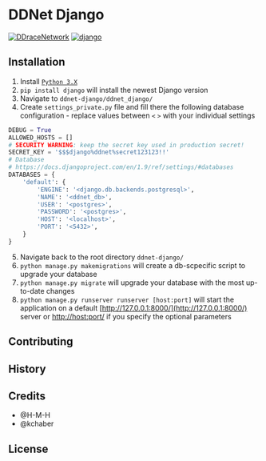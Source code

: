 # DDNet Django

[![DDraceNetwork](https://ddnet.tw/ddnet-small.png)](https://ddnet.tw)
[![django](http://www.dreamincode.net/forums/uploads/monthly_10_2014/post-659421-141328499356.png)](https://www.djangoproject.com/)

## Installation

1. Install [`Python 3.X`](https://www.python.org/downloads/)
2. `pip install django` will install the newest Django version
3. Navigate to `ddnet-django/ddnet_django/`
4. Create `settings_private.py` file and fill there the following database configuration - replace values between `<` `>` with your individual settings

```python
DEBUG = True
ALLOWED_HOSTS = []
# SECURITY WARNING: keep the secret key used in production secret!
SECRET_KEY = '$$$django%ddnet%secret123123!!'
# Database
# https://docs.djangoproject.com/en/1.9/ref/settings/#databases
DATABASES = {
    'default': {
        'ENGINE': '<django.db.backends.postgresql>',
        'NAME': '<ddnet_db>',
        'USER': '<postgres>',
        'PASSWORD': '<postgres>',
        'HOST': '<localhost>',
        'PORT': '<5432>',
    }
}
```
5. Navigate back to the root directory `ddnet-django/`
4. `python manage.py makemigrations` will create a db-scpecific script to upgrade your database
5. `python manage.py migrate` will upgrade your database with the most up-to-date changes
6. `python manage.py runserver runserver [host:port]` will start the application on a default [http://127.0.0.1:8000/](http://127.0.0.1:8000/) server or [http://host:port/](http://host:port/) if you specify the optional parameters


## Contributing


## History


## Credits
- @H-M-H
- @kchaber

## License